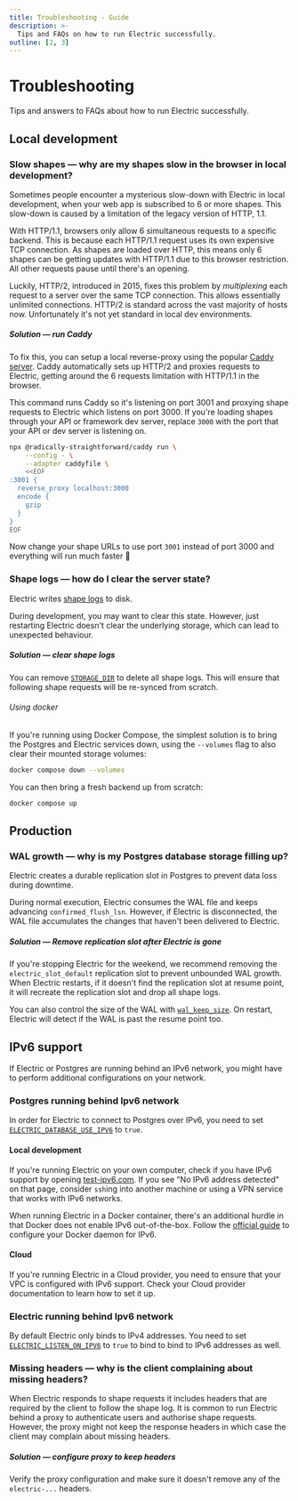 ```yaml
---
title: Troubleshooting - Guide
description: >-
  Tips and FAQs on how to run Electric successfully.
outline: [2, 3]
---
```


# Troubleshooting

Tips and answers to FAQs about how to run Electric successfully.

## Local development

### Slow shapes &mdash; why are my shapes slow in the browser in local development?

Sometimes people encounter a mysterious slow-down with Electric in local development, when your web app is subscribed to 6 or more shapes. This slow-down is caused by a limitation of the legacy version of HTTP, 1.1.

With HTTP/1.1, browsers only allow 6 simultaneous requests to a specific backend. This is because each HTTP/1.1 request uses its own expensive TCP connection. As shapes are loaded over HTTP, this means only 6 shapes can be getting updates with HTTP/1.1 due to this browser restriction. All other requests pause until there's an opening.

Luckily, HTTP/2, introduced in 2015, fixes this problem by _multiplexing_ each request to a server over the same TCP connection. This allows essentially unlimited connections. HTTP/2 is standard across the vast majority of hosts now. Unfortunately it's not yet standard in local dev environments.

##### Solution &mdash; run Caddy

To fix this, you can setup a local reverse-proxy using the popular [Caddy server](https://caddyserver.com). Caddy automatically sets up HTTP/2 and proxies requests to Electric, getting around the 6 requests limitation with HTTP/1.1 in the browser.

This command runs Caddy so it's listening on port 3001 and proxying shape requests to Electric which listens on port 3000. If you're loading shapes through your API or framework dev server, replace `3000` with the port that your API or dev server is listening on.

```sh
npx @radically-straightforward/caddy run \
    --config - \
    --adapter caddyfile \
    <<EOF
:3001 {
  reverse_proxy localhost:3000
  encode {
    gzip
  }
}
EOF
```

Now change your shape URLs to use port `3001` instead of port 3000 and everything will run much faster 🚀

### Shape logs &mdash; how do I clear the server state?

Electric writes [shape logs](/docs/api/http#shape-log) to disk.

During development, you may want to clear this state. However, just restarting Electric doesn't clear the underlying storage, which can lead to unexpected behaviour.

##### Solution &mdash; clear shape logs

You can remove [```STORAGE_DIR```](https://electric-sql.com/docs/api/config#storage-dir) to delete all shape logs. This will ensure that following shape requests will be re-synced from scratch.

###### Using docker

If you're running using Docker Compose, the simplest solution is to bring the Postgres and Electric services down, using the `--volumes` flag to also clear their mounted storage volumes:

```sh
docker compose down --volumes
```

You can then bring a fresh backend up from scratch:

```sh
docker compose up
```

## Production

### WAL growth &mdash; why is my Postgres database storage filling up?

Electric creates a durable replication slot in Postgres to prevent data loss during downtime. 

During normal execution, Electric consumes the WAL file and keeps advancing `confirmed_flush_lsn`. However, if Electric is disconnected, the WAL file accumulates the changes that haven't been delivered to Electric.

##### Solution &mdash; Remove replication slot after Electric is gone

If you're stopping Electric for the weekend, we recommend removing the ```electric_slot_default``` replication slot to prevent unbounded WAL growth. When Electric restarts, if it doesn't find the replication slot at resume point, it will recreate the replication slot and drop all shape logs.

You can also control the size of the WAL with [```wal_keep_size```](https://www.postgresql.org/docs/current/runtime-config-replication.html#GUC-WAL-KEEP-SIZE). On restart, Electric will detect if the WAL is past the resume point too.

## IPv6 support

If Electric or Postgres are running behind an IPv6 network, you might have to perform additional configurations on your network.

### Postgres running behind Ipv6 network

In order for Electric to connect to Postgres over IPv6, you need to set [`ELECTRIC_DATABASE_USE_IPV6`](/docs/api/config#database-use-ipv6) to `true`.

#### Local development
If you're running Electric on your own computer, check if you have IPv6 support by opening [test-ipv6.com](https://test-ipv6.com). If you see "No IPv6 address detected" on that page, consider `ssh`ing into another machine or using a VPN service that works with IPv6 networks.

When running Electric in a Docker container, there's an additional hurdle in that Docker does not enable IPv6 out-of-the-box. Follow the [official guide](https://docs.docker.com/config/daemon/ipv6/#use-ipv6-for-the-default-bridge-network) to configure your Docker daemon for IPv6.

#### Cloud

If you're running Electric in a Cloud provider, you need to ensure that your VPC is configured with IPv6 support. Check your Cloud provider documentation to learn how to set it up.

### Electric running behind Ipv6 network

By default Electric only binds to IPv4 addresses. You need to set [`ELECTRIC_LISTEN_ON_IPV6`](/docs/api/config#electric-use-ipv6) to `true` to bind to bind to IPv6 addresses as well.

### Missing headers &mdash; why is the client complaining about missing headers?

When Electric responds to shape requests it includes headers that are required by the client to follow the shape log.
It is common to run Electric behind a proxy to authenticate users and authorise shape requests.
However, the proxy might not keep the response headers in which case the client may complain about missing headers.

##### Solution &mdash; configure proxy to keep headers

Verify the proxy configuration and make sure it doesn't remove any of the `electric-...` headers.